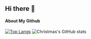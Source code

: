 ## Hi there 👋
#### About My Github
[![Top Langs](https://github-readme-stats.vercel.app/api/top-langs/?username=Parsifa1&layout=compact)](https://github.com/Parsifa1/github-readme-stats)
![Christmas's GitHub stats](https://github-readme-stats.vercel.app/api?username=Christmas&show_icons=true&theme=tokyonight)
